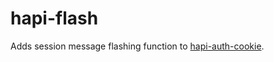 # hapi-flash

Adds session message flashing function to [hapi-auth-cookie](https://github.com/hapijs/hapi-auth-cookie).
